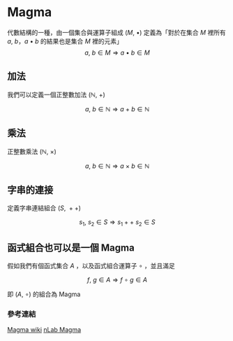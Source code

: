 # Magma

代數結構的一種，由一個集合與運算子組成 $(M,\ \bullet)$
定義為「對於在集合 $M$ 裡所有 $a,\ b$，$a\ \bullet \ b$ 的結果也是集合 $M$ 裡的元素」
$$
a,\ b \in M \Longrightarrow a\ \bullet\ b \in M
$$

## 加法

我們可以定義一個正整數加法 $(\mathbb{N},\ +)$

$$
a,\ b \in \mathbb{N} \Longrightarrow a\ +\ b \in \mathbb{N}
$$

## 乘法

正整數乘法 $(\mathbb{N},\ \times)$

$$
a,\ b \in \mathbb{N} \Longrightarrow a\ \times\ b \in \mathbb{N}
$$

## 字串的連接

定義字串連結組合 $(S,\ ++)$

$$
s_1,\ s_2 \in S \Longrightarrow s_1 ++\ s_2 \in S
$$

## 函式組合也可以是一個 Magma

假如我們有個函式集合 $A$  ，以及函式組合運算子 $\circ$ ，並且滿足

$$
f,\ g \in A \Longrightarrow f\ \circ\  g \in A
$$

即 $(A,\ \circ)$ 的組合為 Magma

### 參考連結

[Magma wiki](https://en.wikipedia.org/wiki/Magma_(algebra))
[nLab Magma](https://ncatlab.org/nlab/show/magma)
